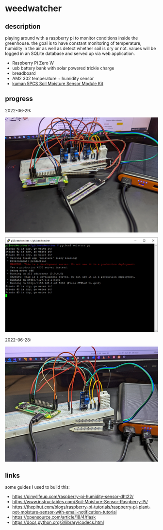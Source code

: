 # weedwatcher

## description

playing around with a raspberry pi to monitor conditions inside the greenhouse. the goal is to have constant monitoring of temperature, humidity in the air as well as detect whether soil is dry or not. values will be logged in an SQLite database and served up via web application. 

- Raspberry Pi Zero W
- usb battery bank with solar powered trickle charge
- breadboard
- AM2 302 temperature + humidity sensor
- [kuman 5PCS Soil Moisture Sensor Module Kit](https://www.amazon.ca/Kuman-Moisture-Compatible-Raspberry-Automatic/dp/B071F4RDHY/ref=sr_1_5?crid=1QQ3OLZZFPSRA&keywords=moisture+sensor+raspberry+pi&qid=1656445763&sprefix=moisture+sensor+raspberry+pi%2Caps%2C137&sr=8-5)

## progress

2022-06-29:

![Project in progress](https://github.com/ianridsdill/weedwatcher/blob/master/images/PXL_20220629_183523617.jpg)

![Console output](https://github.com/ianridsdill/weedwatcher/blob/master/images/go_water_it.jpg)

2022-06-28:

![Project in progress](https://github.com/ianridsdill/weedwatcher/blob/master/images/PXL_20220628_193854988.jpg)

## links

some guides I used to build this:

- https://pimylifeup.com/raspberry-pi-humidity-sensor-dht22/
- https://www.instructables.com/Soil-Moisture-Sensor-Raspberry-Pi/
- https://thepihut.com/blogs/raspberry-pi-tutorials/raspberry-pi-plant-pot-moisture-sensor-with-email-notification-tutorial
- https://opensource.com/article/18/4/flask
- https://docs.python.org/3/library/codecs.html
